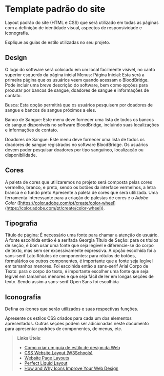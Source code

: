 # Template padrão do site

Layout padrão do site (HTML e CSS) que será utilizado em todas as páginas com a definição de identidade visual, aspectos de responsividade e iconografia.

Explique as guias de estilo utilizadas no seu projeto.

## Design
O logo do software será colocado em um local facilmente visível, no canto superior esquerdo da página inicial 
Menus:
Página Inicial: Esta será a primeira página que os usuários veem quando acessam o BloodBridge. Pode incluir uma breve descrição do software, bem como opções para procurar por bancos de sangue, doadores de sangue e informações de contato.

Busca: Esta opção permitirá que os usuários pesquisem por doadores de sangue e bancos de sangue próximos a eles. 

Banco de Sangue: Este menu deve fornecer uma lista de todos os bancos de sangue disponíveis no software BloodBridge, incluindo suas localizações e informações de contato.

Doadores de Sangue: Este menu deve fornecer uma lista de todos os doadores de sangue registrados no software BloodBridge. Os usuários devem poder pesquisar doadores por tipo sanguíneo, localização ou disponibilidade.


## Cores
A paleta de cores que utilizaremos no projeto será composta pelas cores vermelho, branco, e preto, sendo os botões da interface vermelhos, a letra branca e o fundo preto
Apresente a paleta de cores que será utilizada. Uma ferramenta interessante para a criação de palestas de cores é o *Adobe Color* ([https://color.adobe.com/pt/create/color-wheel](https://color.adobe.com/pt/create/color-wheel)).


## Tipografia

Título de página: É necessário uma fonte para chamar a atenção do usuário. A fonte escolhida então é a serifada Georgia
Título de Seção: para os títulos de seção, é bom usar uma fonte que seja legível e diferencie-se do corpo de texto, mas sem ser excessivamente expressiva. A opção escolhida foi a sans-serif Lato
Rótulos de componentes: para rótulos de botões, formulários ou outros componentes, é importante que a fonte seja legível em tamanhos menores. Foi escolhida então a sans-serif Arial
Corpo de Texto: para o corpo do texto, é importante escolher uma fonte que seja legível em tamanhos menores e que seja fácil de ler em longas seções de texto. Sendo assim a sans-serif Open Sans foi escolhida

## Iconografia

Defina os ícones que serão utilizados e suas respectivas funções.

Apresente os estilos CSS criados para cada um dos elementos apresentados.
Outras seções podem ser adicionadas neste documento para apresentar padrões de componentes, de menus, etc.


> **Links Úteis**:
>
> -  [Como criar um guia de estilo de design da Web](https://edrodrigues.com.br/blog/como-criar-um-guia-de-estilo-de-design-da-web/#)
> - [CSS Website Layout (W3Schools)](https://www.w3schools.com/css/css_website_layout.asp)
> - [Website Page Layouts](http://www.cellbiol.com/bioinformatics_web_development/chapter-3-your-first-web-page-learning-html-and-css/website-page-layouts/)
> - [Perfect Liquid Layout](https://matthewjamestaylor.com/perfect-liquid-layouts)
> - [How and Why Icons Improve Your Web Design](https://usabilla.com/blog/how-and-why-icons-improve-you-web-design/)
